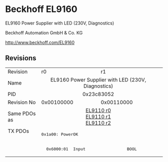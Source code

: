# Beckhoff EL9160

EL9160 Power Supplier with LED (230V, Diagnostics)

Beckhoff Automation GmbH & Co. KG

http://www.beckhoff.com/EL9160

## Revisions
<table>
<tr >
<td>Revision</td>
<td><div class="foo">r0</div></td>
<td><div class="foo">r1</div></td>
</tr>
<tr >
<td>Name</td>
<td colspan=2 align="center"><div class="foo">EL9160 Power Supplier with LED (230V, Diagnostics)</div></td>
</tr>
<tr >
<td>PID</td>
<td colspan=2 align="center"><div class="foo">0x23c83052</div></td>
</tr>
<tr >
<td>Revision No</td>
<td><div class="foo">0x00100000</div></td>
<td><div class="foo">0x00110000</div></td>
</tr>
<tr >
<td>Same PDOs as</td>
<td colspan=2 align="center"><div class="foo"><a href="EL9110">EL9110 r0</a><br/><a href="EL9110">EL9110 r1</a><br/><a href="EL9110">EL9110 r2</a></div></td>
</tr>
<tr class="txpdo pdosection">
<td rowspan=2 valign=top>TX PDOs</td>
<td colspan=2 align="left"><pre>0x1a00: PowerOK</pre></td>
<td></td>
</tr>
<tr class="txpdo">
<td colspan=2 align="left"><pre>  0x6000:01  Input                 BOOL</pre></td>
</tr>
</table>
